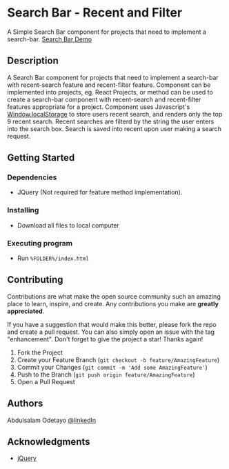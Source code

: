 # Search Bar - Recent and Filter

A Simple Search Bar component for projects that need to implement a search-bar. [Search Bar Demo](https://search-bar.web.app/)

## Description

A Search Bar component for projects that need to implement a search-bar with recent-search feature and recent-filter feature. Component can be implemented into projects, eg. React Projects, or method can be used to create a search-bar component with recent-search and recent-filter features appropriate for a project. Component uses Javascript's [Window.localStorage](https://developer.mozilla.org/en-US/docs/Web/API/Window/localStorage) to store users recent search, and renders only the top 9 recent search. Recent searches are filterd by the string the user enters into the search box. Search is saved into recent upon user making a search request.

## Getting Started

### Dependencies

* JQuery (Not required for feature method implementation).

### Installing

* Download all files to local computer

### Executing program

* Run `%FOLDER%/index.html`

## Contributing

Contributions are what make the open source community such an amazing place to learn, inspire, and create. Any contributions you make are **greatly appreciated**.

If you have a suggestion that would make this better, please fork the repo and create a pull request. You can also simply open an issue with the tag "enhancement".
Don't forget to give the project a star! Thanks again!

1. Fork the Project
2. Create your Feature Branch (`git checkout -b feature/AmazingFeature`)
3. Commit your Changes (`git commit -m 'Add some AmazingFeature'`)
4. Push to the Branch (`git push origin feature/AmazingFeature`)
5. Open a Pull Request

## Authors

Abdulsalam Odetayo  [@linkedIn](https://www.linkedin.com/in/abdulsalam-odetayo-87ba72202/)

## Acknowledgments

* [jQuery](https://jquery.com/)
